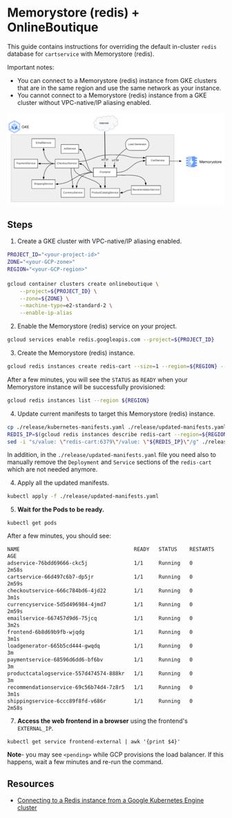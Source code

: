 # Memorystore (redis) + OnlineBoutique

This guide contains instructions for overriding the default in-cluster `redis` database for `cartservice` with Memorystore (redis).

Important notes:
- You can connect to a Memorystore (redis) instance from GKE clusters that are in the same region and use the same network as your instance.
- You cannot connect to a Memorystore (redis) instance from a GKE cluster without VPC-native/IP aliasing enabled.

![Architecture diagram with Memorystore](./img/memorystore.png)

## Steps
 
1. Create a GKE cluster with VPC-native/IP aliasing enabled.

```sh
PROJECT_ID="<your-project-id>"
ZONE="<your-GCP-zone>"
REGION="<your-GCP-region>"

gcloud container clusters create onlineboutique \
    --project=${PROJECT_ID} \
    --zone=${ZONE} \
    --machine-type=e2-standard-2 \
    --enable-ip-alias
```

2. Enable the Memorystore (redis) service on your project.

```sh
gcloud services enable redis.googleapis.com --project=${PROJECT_ID}
```

3. Create the Memorystore (redis) instance. 

```sh
gcloud redis instances create redis-cart --size=1 --region=${REGION} --zone=${ZONE} --redis-version=redis_5_0 --project=${PROJECT_ID}
```

After a few minutes, you will see the `STATUS` as `READY` when your Memorystore instance will be successfully provisioned:

```sh
gcloud redis instances list --region ${REGION}
```

4. Update current manifests to target this Memorystore (redis) instance.

```sh
cp ./release/kubernetes-manifests.yaml ./release/updated-manifests.yaml
REDIS_IP=$(gcloud redis instances describe redis-cart --region=${REGION} --format='get(host)')
sed -i "s/value: \"redis-cart:6379\"/value: \"${REDIS_IP}\"/g" ./release/updated-manifests.yaml
```

In addition, in the `./release/updated-manifests.yaml` file you need also to manually remove the `Deployment` and `Service` sections of the `redis-cart` which are not needed anymore.

4. Apply all the updated manifests. 

```sh
kubectl apply -f ./release/updated-manifests.yaml
```

5. **Wait for the Pods to be ready.**

```
kubectl get pods
```

After a few minutes, you should see:

```
NAME                                     READY   STATUS    RESTARTS   AGE
adservice-76bdd69666-ckc5j               1/1     Running   0          2m58s
cartservice-66d497c6b7-dp5jr             1/1     Running   0          2m59s
checkoutservice-666c784bd6-4jd22         1/1     Running   0          3m1s
currencyservice-5d5d496984-4jmd7         1/1     Running   0          2m59s
emailservice-667457d9d6-75jcq            1/1     Running   0          3m2s
frontend-6b8d69b9fb-wjqdg                1/1     Running   0          3m1s
loadgenerator-665b5cd444-gwqdq           1/1     Running   0          3m
paymentservice-68596d6dd6-bf6bv          1/1     Running   0          3m
productcatalogservice-557d474574-888kr   1/1     Running   0          3m
recommendationservice-69c56b74d4-7z8r5   1/1     Running   0          3m1s
shippingservice-6ccc89f8fd-v686r         1/1     Running   0          2m58s
```

7. **Access the web frontend in a browser** using the frontend's `EXTERNAL_IP`.

```
kubectl get service frontend-external | awk '{print $4}'
```

**Note**- you may see `<pending>` while GCP provisions the load balancer. If this happens, wait a few minutes and re-run the command.

## Resources

- [Connecting to a Redis instance from a Google Kubernetes Engine cluster](https://cloud.google.com/memorystore/docs/redis/connect-redis-instance-gke)
